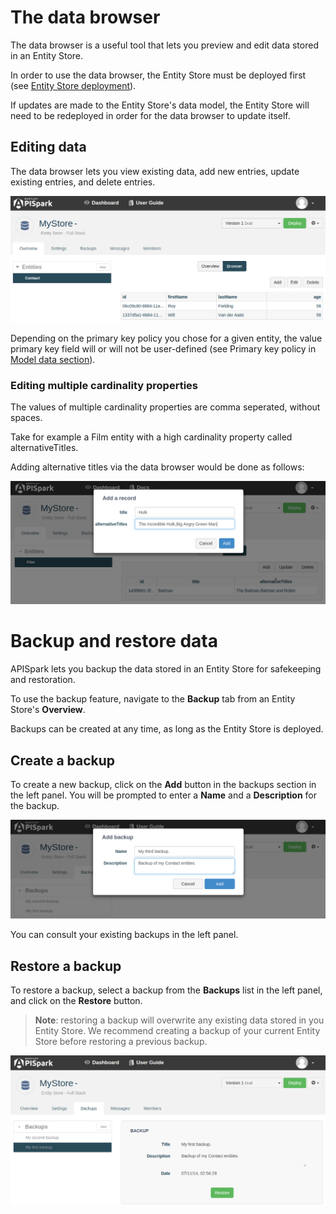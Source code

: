 # The data browser

The data browser is a useful tool that lets you preview and edit data stored in an Entity Store.

In order to use the data browser, the Entity Store must be deployed first (see [Entity Store deployment](/technical-resources/apispark/guide/store/entity-stores/deploy "Entity Store deployment")).

If updates are made to the Entity Store's data model, the Entity Store will need to be redeployed in order for the data browser to update itself.

## Editing data

The data browser lets you view existing data, add new entries, update existing entries, and delete entries.

![Add](images/editdata.png "Add")

Depending on the primary key policy you chose for a given entity, the value primary key field will or will not be user-defined (see Primary key policy in [Model data section](/technical-resources/apispark/guide/store/entity-stores/model-data "Model data section")).

### Editing multiple cardinality properties

The values of multiple cardinality properties are comma seperated, without spaces.

Take for example a Film entity with a high cardinality property called alternativeTitles.

Adding alternative titles via the data browser would be done as follows:

![Add list](images/databrowser.png "Add list")

# Backup and restore data

APISpark lets you backup the data stored in an Entity Store for safekeeping and restoration.

To use the backup feature, navigate to the **Backup** tab from an Entity Store's **Overview**.

Backups can be created at any time, as long as the Entity Store is deployed.

## Create a backup

To create a new backup, click on the **Add** button in the backups section in the left panel. You will be prompted to enter a **Name** and a **Description** for the backup.

![Create a backup](images/createabackup.png "Create a backup")

You can consult your existing backups in the left panel.

## Restore a backup

To restore a backup, select a backup from the **Backups** list in the left panel, and click on the **Restore** button.

> **Note**: restoring a backup will overwrite any existing data stored in you Entity Store. We recommend creating a backup of your current Entity Store before restoring a previous backup.

![Restore a backup](images/restoreabackup.png "Restore a backup")
